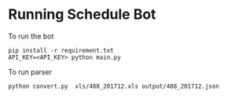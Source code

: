 # Running Schedule Bot

To run the bot

```
pip install -r requirement.txt
API_KEY=<API_KEY> python main.py
```

To run parser

```
python convert.py  xls/488_201712.xls output/488_201712.json
```
